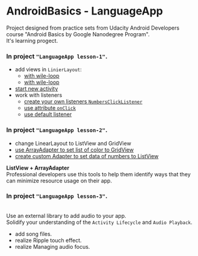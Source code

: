 # AndroidBasics - LanguageApp
 
Project designed from practice sets from Udacity Android Developers course "Android Basics by Google Nanodegree Program".
<br>It's learning progect.</br>

### In project `"LanguageApp lesson-1"`.
- add views in `LinierLayout`:
     - [with wile-loop](https://github.com/MargaritaOstrovskaia/AndroidBasics---LanguageApp/wiki/Add-views-in-LinierLayout-with-wile-loop)
     - [with wile-loop](https://github.com/MargaritaOstrovskaia/AndroidBasics---LanguageApp/wiki/Add-views-in-LinierLayout-with-for-loop)
- [start new activity](https://github.com/MargaritaOstrovskaia/AndroidBasics---LanguageApp/wiki/Start-new-activity)
- work with listeners
     - [create your own listeners `NumbersClickListener`](https://github.com/MargaritaOstrovskaia/AndroidBasics---LanguageApp/wiki/Create-your-own-listener)
     - [use attribute `onClick`](https://github.com/MargaritaOstrovskaia/AndroidBasics---LanguageApp/wiki/Use-attribute-onClick)
     - [use default listener](https://github.com/MargaritaOstrovskaia/AndroidBasics---LanguageApp/wiki/How-use-default-listener)

### In project `"LanguageApp lesson-2"`.
- change LinearLayout to ListView and GridView
- [use ArrayAdapter to set list of color to GridView](https://github.com/MargaritaOstrovskaia/AndroidBasics---LanguageApp/wiki/Use-ArrayAdapter-to-set-list-of-color-to-GridView)
- [create custom Adapter to set data of numbers to ListView](https://github.com/MargaritaOstrovskaia/AndroidBasics---LanguageApp/wiki/Create-custom-Adapter-to-set-data-of-numbers-to-ListView)

**ListView + ArrayAdapter**
<br>Professional developers use this tools to help them identify ways that they can minimize resource usage on their app.

### In project `"LanguageApp lesson-3"`.
<br>Use an external library to add audio to your app.
<br>Solidify your understanding of the `Activity Lifecycle` and `Audio Playback`.
- add song files.
- realize Ripple touch effect.
- realize Managing audio focus.
